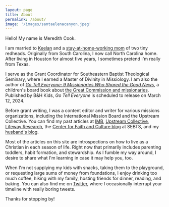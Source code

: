 ```yaml
---
layout: page
title: About
permalink: /about/
image: '/images/santaelenacanyon.jpeg'
---
```


Hello! My name is Meredith Cook.

I am married to <a href="https://keelancook.com" target="_blank">Keelan</a> and a [stay-at-home-working mom](https://www.meredithcook.net/the-stay-at-home-full-time-working-mom) of two tiny redheads. Originally from South Carolina, I now call North Carolina home. After living in Houston for almost five years, I sometimes pretend I'm really from Texas.  

I serve as the Grant Coordinator for Southeastern Baptist Theological Seminary, where I earned a Master of Divinity in Missiology. I am also the author of <a href="https://amzn.to/45wlDh1" target="_blank">*Go Tell Everyone: 9 Missionaries Who Shared the Good News*</a>, a children's board book about [the Great Commission and missionaries](https://www.meredithcook.net/writing-a-children-book). Published by B&H Kids, *Go Tell Everyone* is scheduled to release on March 12, 2024. 

Before grant writing, I was a content editor and writer for various missions organizations, including the International Mission Board and the Upstream Collective. You can find my past articles at <a href="https://www.imb.org/?s=meredith+cook&sort=relevant&filter_type=post%2Carticles" target="_blank">IMB</a>, <a href="https://www.theupstreamcollective.org/post/use-the-holidays-to-your-evangelistic-advantage" target="_blank">Upstream Collective</a>, <a href="https://research.lifeway.com/2020/03/31/why-our-worship-and-spiritual-walk-needs-repetition/" target="_blank">Lifeway Research</a>, the <a href="https://cfc.sebts.edu/faith-and-work/women-seminary-professors/" target="_blank">Center for Faith and Culture blog</a> at SEBTS, and my <a href="https://keelancook.com/2016/04/29/your-churchs-continued-responsibility-for-its-sent-ones/" target="_blank">husband's blog</a>. 

Most of the articles on this site are introspections on how to live as a Christian in each season of life. Right now that primarily includes parenting toddlers, habit formation, and stewardship. As I fumble my way around, I desire to share what I'm learning in case it may help you, too. 

When I'm not supplying my kids with snacks, taking them to the playground, or requesting large sums of money from foundations, I enjoy drinking too much coffee, hiking with my family, hosting friends for dinner, reading, and baking. You can also find me on <a href="https://twitter.com/meredithcook716" target="_blank">Twitter</a>, where I occasionally interrupt your timeline with really boring tweets. 

Thanks for stopping by!
